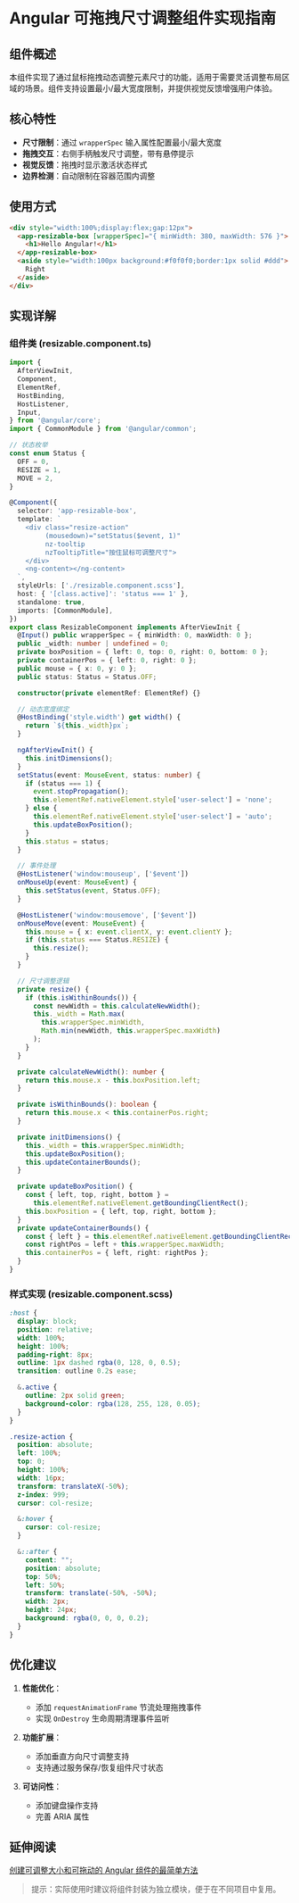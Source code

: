 
# Angular 可拖拽尺寸调整组件实现指南

## 组件概述

本组件实现了通过鼠标拖拽动态调整元素尺寸的功能，适用于需要灵活调整布局区域的场景。组件支持设置最小/最大宽度限制，并提供视觉反馈增强用户体验。

## 核心特性

- **尺寸限制**：通过 `wrapperSpec` 输入属性配置最小/最大宽度
- **拖拽交互**：右侧手柄触发尺寸调整，带有悬停提示
- **视觉反馈**：拖拽时显示激活状态样式
- **边界检测**：自动限制在容器范围内调整

## 使用方式

```html
<div style="width:100%;display:flex;gap:12px">
  <app-resizable-box [wrapperSpec]="{ minWidth: 380, maxWidth: 576 }">
    <h1>Hello Angular!</h1>
  </app-resizable-box>
  <aside style="width:100px background:#f0f0f0;border:1px solid #ddd">
    Right
  </aside>
</div>
```

## 实现详解

### 组件类 (resizable.component.ts)

```typescript
import {
  AfterViewInit,
  Component,
  ElementRef,
  HostBinding,
  HostListener,
  Input,
} from '@angular/core';
import { CommonModule } from '@angular/common';

// 状态枚举
const enum Status {
  OFF = 0,
  RESIZE = 1,
  MOVE = 2,
}

@Component({
  selector: 'app-resizable-box',
  template: `
    <div class="resize-action"
         (mousedown)="setStatus($event, 1)"
         nz-tooltip
         nzTooltipTitle="按住鼠标可调整尺寸">
    </div>
    <ng-content></ng-content>
  `,
  styleUrls: ['./resizable.component.scss'],
  host: { '[class.active]': 'status === 1' },
  standalone: true,
  imports: [CommonModule],
})
export class ResizableComponent implements AfterViewInit {
  @Input() public wrapperSpec = { minWidth: 0, maxWidth: 0 };
  public _width: number | undefined = 0;
  private boxPosition = { left: 0, top: 0, right: 0, bottom: 0 };
  private containerPos = { left: 0, right: 0 };
  public mouse = { x: 0, y: 0 };
  public status: Status = Status.OFF;

  constructor(private elementRef: ElementRef) {}

  // 动态宽度绑定
  @HostBinding('style.width') get width() {
    return `${this._width}px`;
  }

  ngAfterViewInit() {
    this.initDimensions();
  }
  setStatus(event: MouseEvent, status: number) {
    if (status === 1) {
      event.stopPropagation();
      this.elementRef.nativeElement.style['user-select'] = 'none';
    } else {
      this.elementRef.nativeElement.style['user-select'] = 'auto';
      this.updateBoxPosition();
    }
    this.status = status;
  }

  // 事件处理
  @HostListener('window:mouseup', ['$event'])
  onMouseUp(event: MouseEvent) {
    this.setStatus(event, Status.OFF);
  }

  @HostListener('window:mousemove', ['$event'])
  onMouseMove(event: MouseEvent) {
    this.mouse = { x: event.clientX, y: event.clientY };
    if (this.status === Status.RESIZE) {
      this.resize();
    }
  }

  // 尺寸调整逻辑
  private resize() {
    if (this.isWithinBounds()) {
      const newWidth = this.calculateNewWidth();
      this._width = Math.max(
        this.wrapperSpec.minWidth,
        Math.min(newWidth, this.wrapperSpec.maxWidth)
      );
    }
  }

  private calculateNewWidth(): number {
    return this.mouse.x - this.boxPosition.left;
  }

  private isWithinBounds(): boolean {
    return this.mouse.x < this.containerPos.right;
  }

  private initDimensions() {
    this._width = this.wrapperSpec.minWidth;
    this.updateBoxPosition();
    this.updateContainerBounds();
  }

  private updateBoxPosition() {
    const { left, top, right, bottom } =
      this.elementRef.nativeElement.getBoundingClientRect();
    this.boxPosition = { left, top, right, bottom };
  }
  private updateContainerBounds() {
    const { left } = this.elementRef.nativeElement.getBoundingClientRect();
    const rightPos = left + this.wrapperSpec.maxWidth;
    this.containerPos = { left, right: rightPos };
  }
}
```

### 样式实现 (resizable.component.scss)

```scss
:host {
  display: block;
  position: relative;
  width: 100%;
  height: 100%;
  padding-right: 8px;
  outline: 1px dashed rgba(0, 128, 0, 0.5);
  transition: outline 0.2s ease;

  &.active {
    outline: 2px solid green;
    background-color: rgba(128, 255, 128, 0.05);
  }
}

.resize-action {
  position: absolute;
  left: 100%;
  top: 0;
  height: 100%;
  width: 16px;
  transform: translateX(-50%);
  z-index: 999;
  cursor: col-resize;

  &:hover {
    cursor: col-resize;
  }

  &::after {
    content: "";
    position: absolute;
    top: 50%;
    left: 50%;
    transform: translate(-50%, -50%);
    width: 2px;
    height: 24px;
    background: rgba(0, 0, 0, 0.2);
  }
}
```

## 优化建议

1. **性能优化**：

   - 添加 `requestAnimationFrame` 节流处理拖拽事件
   - 实现 `OnDestroy` 生命周期清理事件监听

2. **功能扩展**：

   - 添加垂直方向尺寸调整支持
   - 支持通过服务保存/恢复组件尺寸状态

3. **可访问性**：
   - 添加键盘操作支持
   - 完善 ARIA 属性

## 延伸阅读

[创建可调整大小和可拖动的 Angular 组件的最简单方法](https://medium.com/swlh/create-a-resizable-and-draggable-angular-component-in-the-easiest-way-bb67031866cb)

> 提示：实际使用时建议将组件封装为独立模块，便于在不同项目中复用。
